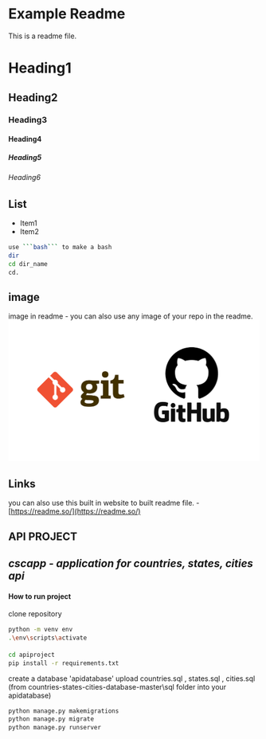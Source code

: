 Example Readme
================================================================================
This is a readme file.

# Heading1
## Heading2
### Heading3
#### Heading4
##### Heading5
###### Heading6

## List
* Item1
* Item2

```bash
use ```bash``` to make a bash
dir
cd dir_name
cd.
```

## image

image in readme - you can also use any image of your repo in the readme.
![image](images/git-github.png)


## Links

you can also use this built in website to built readme file.
-[https://readme.so/](https://readme.so/)

## API PROJECT  
_cscapp - application for countries, states, cities api_
---

#### How to run project

clone repository

```bash
python -m venv env
.\env\scripts\activate

cd apiproject
pip install -r requirements.txt
```

create a database 'apidatabase'
upload countries.sql , states.sql , cities.sql (from countries-states-cities-database-master\sql folder into your apidatabase)

```bash
python manage.py makemigrations
python manage.py migrate
python manage.py runserver
```
